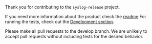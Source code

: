 Thank you for contributing to the `syslog-release` project.

If you need more information about the product check the [readme][readme]
For running the tests, check out the [Development section](README.md#development).

Please make all pull requests to the develop branch. We are unlikely to accept
pull requests without including tests for the desired behavior.

[readme]: README.md
